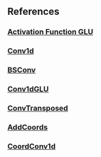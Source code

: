 ## References

### [Activation Function GLU](activation.md)
### [Conv1d](conv1d.md)
### [BSConv](bsconv.md)
### [Conv1dGLU](conv1d_glu.md)
### [ConvTransposed](conv_transposed.md)
### [AddCoords](add_coords.md)
### [CoordConv1d](coord_conv1d.md)

